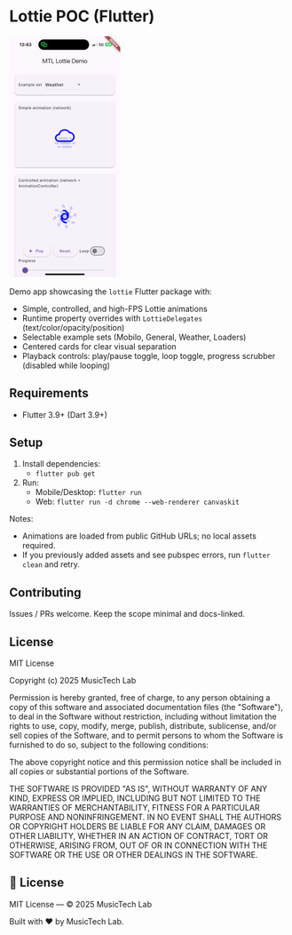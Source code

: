 # Lottie POC (Flutter)

<img src="demo.jpeg" alt="Demo" width="200" />

Demo app showcasing the `lottie` Flutter package with:

- Simple, controlled, and high-FPS Lottie animations
- Runtime property overrides with `LottieDelegates` (text/color/opacity/position)
- Selectable example sets (Mobilo, General, Weather, Loaders)
- Centered cards for clear visual separation
- Playback controls: play/pause toggle, loop toggle, progress scrubber (disabled while looping)

## Requirements

- Flutter 3.9+ (Dart 3.9+)

## Setup

1. Install dependencies:
   - `flutter pub get`
2. Run:
   - Mobile/Desktop: `flutter run`
   - Web: `flutter run -d chrome --web-renderer canvaskit`

Notes:
- Animations are loaded from public GitHub URLs; no local assets required.
- If you previously added assets and see pubspec errors, run `flutter clean` and retry.

## Contributing

Issues / PRs welcome. Keep the scope minimal and docs-linked.

## License

MIT License

Copyright (c) 2025 MusicTech Lab

Permission is hereby granted, free of charge, to any person obtaining a copy
of this software and associated documentation files (the "Software"), to deal
in the Software without restriction, including without limitation the rights
to use, copy, modify, merge, publish, distribute, sublicense, and/or sell
copies of the Software, and to permit persons to whom the Software is
furnished to do so, subject to the following conditions:

The above copyright notice and this permission notice shall be included in all
copies or substantial portions of the Software.

THE SOFTWARE IS PROVIDED "AS IS", WITHOUT WARRANTY OF ANY KIND, EXPRESS OR
IMPLIED, INCLUDING BUT NOT LIMITED TO THE WARRANTIES OF MERCHANTABILITY,
FITNESS FOR A PARTICULAR PURPOSE AND NONINFRINGEMENT. IN NO EVENT SHALL THE
AUTHORS OR COPYRIGHT HOLDERS BE LIABLE FOR ANY CLAIM, DAMAGES OR OTHER
LIABILITY, WHETHER IN AN ACTION OF CONTRACT, TORT OR OTHERWISE, ARISING FROM,
OUT OF OR IN CONNECTION WITH THE SOFTWARE OR THE USE OR OTHER DEALINGS IN THE
SOFTWARE.

## 🪪 License

MIT License — © 2025 MusicTech Lab

Built with ❤️ by MusicTech Lab.
